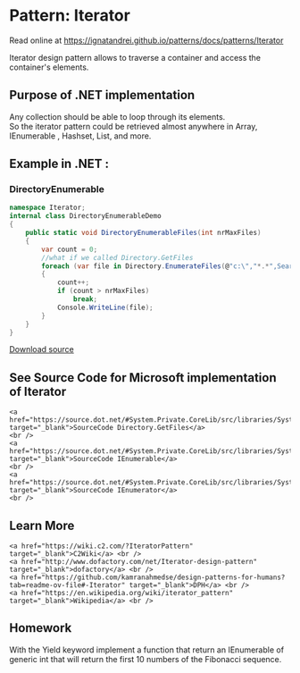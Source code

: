 
# Pattern:  Iterator

Read online at https://ignatandrei.github.io/patterns/docs/patterns/Iterator

<!-- id : 3 -->
Iterator design pattern allows to traverse a container and access the container's elements.    <br />

## Purpose of .NET implementation

Any collection should be able to loop through its elements.    <br />
So the iterator pattern could be retrieved almost anywhere in Array, IEnumerable , Hashset, List, and more.    <br />

## Example in .NET : 


###  DirectoryEnumerable
```csharp showLineNumbers title="DirectoryEnumerable example for Pattern Iterator"
namespace Iterator;
internal class DirectoryEnumerableDemo
{
    public static void DirectoryEnumerableFiles(int nrMaxFiles)
    {
        var count = 0;
        //what if we called Directory.GetFiles        
        foreach (var file in Directory.EnumerateFiles(@"c:\","*.*",SearchOption.AllDirectories))
        {
            count++;
            if (count > nrMaxFiles)
                break;
            Console.WriteLine(file);
        }
    }
}

```


[Download source](/zipSourceCodes/iterator.zip)



## See Source Code for Microsoft implementation of Iterator

    <a href="https://source.dot.net/#System.Private.CoreLib/src/libraries/System.Private.CoreLib/src/System/IO/Directory.cs" target="_blank">SourceCode Directory.GetFiles</a>
    <br />
    <a href="https://source.dot.net/#System.Private.CoreLib/src/libraries/System.Private.CoreLib/src/System/Collections/IEnumerable.cs" target="_blank">SourceCode IEnumerable</a>
    <br />
    <a href="https://source.dot.net/#System.Private.CoreLib/src/libraries/System.Private.CoreLib/src/System/Collections/IEnumerator.cs" target="_blank">SourceCode IEnumerator</a>
    <br />


## Learn More

    <a href="https://wiki.c2.com/?IteratorPattern" target="_blank">C2Wiki</a> <br />
    <a href="http://www.dofactory.com/net/Iterator-design-pattern" target="_blank">dofactory</a> <br />
    <a href="https://github.com/kamranahmedse/design-patterns-for-humans?tab=readme-ov-file#-Iterator" target="_blank">DPH</a> <br />
    <a href="https://en.wikipedia.org/wiki/iterator_pattern" target="_blank">Wikipedia</a> <br />


## Homework


With the Yield keyword implement a function that return an IEnumerable of generic int that will return the first 10 numbers of the Fibonacci sequence.    <br />



